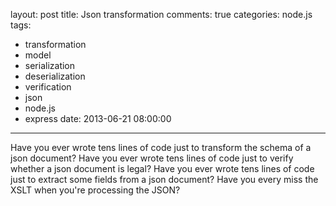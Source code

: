 layout: post
title: Json transformation
comments: true
categories: node.js
tags:
  - transformation
  - model
  - serialization
  - deserialization
  - verification
  - json
  - node.js
  - express
date: 2013-06-21 08:00:00
---
Have you ever wrote tens lines of code just to transform the schema of a json document?
Have you ever wrote tens lines of code just to verify whether a json document is legal?
Have you ever wrote tens lines of code just to extract some fields from a json document?
Have you every miss the XSLT when you're processing the JSON?


